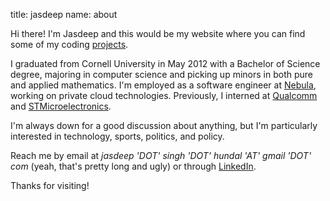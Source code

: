 title: jasdeep
name: about

Hi there! I'm Jasdeep and this would be my website where you can find some
of my coding [projects](/projects/).

I graduated from Cornell University in May 2012 with a Bachelor of Science
degree, majoring in computer science and picking up minors in both pure and
applied mathematics. I'm employed as a software engineer at
[Nebula](http://www.nebula.com), working on private cloud technologies.
Previously, I interned at [Qualcomm](http://www.qualcomm.com) and
[STMicroelectronics](http://www.st.com).

I'm always down for a good discussion about anything, but I'm particularly
interested in technology, sports, politics, and policy.

Reach me by email at <i>jasdeep 'DOT' singh 'DOT' hundal 'AT' gmail 'DOT' com</i>
(yeah, that's pretty long and ugly)
or through [LinkedIn](http://www.linkedin.com/in/jasdeephundal).

Thanks for visiting!
